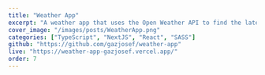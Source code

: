 ```yaml
---
title: "Weather App"
excerpt: "A weather app that uses the Open Weather API to find the latest weather information. The app also provides temperatures for future times."
cover_image: "/images/posts/WeatherApp.png"
categories: ["TypeScript", "NextJS", "React", "SASS"]
github: "https://github.com/gazjosef/weather-app"
live: "https://weather-app-gazjosef.vercel.app/"
order: 7
---
```

